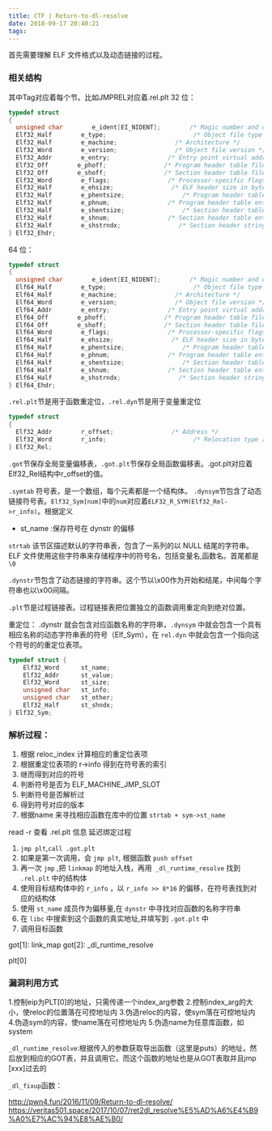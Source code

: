 ```yaml
---
title: CTF | Return-to-dl-resolve
date: 2018-09-17 20:40:21
tags: 
---
```


首先需要理解 ELF 文件格式以及动态链接的过程。

### 相关结构

其中Tag对应着每个节。比如JMPREL对应着.rel.plt
32 位：
```c
typedef struct
{
  unsigned char        e_ident[EI_NIDENT];        /* Magic number and other info */
  Elf32_Half        e_type;                        /* Object file type */
  Elf32_Half        e_machine;                /* Architecture */
  Elf32_Word        e_version;                /* Object file version */
  Elf32_Addr        e_entry;                /* Entry point virtual address */
  Elf32_Off        e_phoff;                /* Program header table file offset */
  Elf32_Off        e_shoff;                /* Section header table file offset */
  Elf32_Word        e_flags;                /* Processor-specific flags */
  Elf32_Half        e_ehsize;                /* ELF header size in bytes */
  Elf32_Half        e_phentsize;                /* Program header table entry size */
  Elf32_Half        e_phnum;                /* Program header table entry count */
  Elf32_Half        e_shentsize;                /* Section header table entry size */
  Elf32_Half        e_shnum;                /* Section header table entry count */
  Elf32_Half        e_shstrndx;                /* Section header string table index */
} Elf32_Ehdr;
```

64 位：
```c
typedef struct
{
  unsigned char        e_ident[EI_NIDENT];        /* Magic number and other info */
  Elf64_Half        e_type;                        /* Object file type */
  Elf64_Half        e_machine;                /* Architecture */
  Elf64_Word        e_version;                /* Object file version */
  Elf64_Addr        e_entry;                /* Entry point virtual address */
  Elf64_Off        e_phoff;                /* Program header table file offset */
  Elf64_Off        e_shoff;                /* Section header table file offset */
  Elf64_Word        e_flags;                /* Processor-specific flags */
  Elf64_Half        e_ehsize;                /* ELF header size in bytes */
  Elf64_Half        e_phentsize;                /* Program header table entry size */
  Elf64_Half        e_phnum;                /* Program header table entry count */
  Elf64_Half        e_shentsize;                /* Section header table entry size */
  Elf64_Half        e_shnum;                /* Section header table entry count */
  Elf64_Half        e_shstrndx;                /* Section header string table index */
} Elf64_Ehdr;
```

`.rel.plt`节是用于函数重定位，`.rel.dyn`节是用于变量重定位

```c
typedef struct
{
  Elf32_Addr        r_offset;                /* Address */
  Elf32_Word        r_info;                        /* Relocation type and symbol index */
} Elf32_Rel;
```
`.got`节保存全局变量偏移表，`.got.plt`节保存全局函数偏移表。.got.plt对应着Elf32_Rel结构中r_offset的值。

`.symtab` 符号表，是一个数组，每个元素都是一个结构体。
`.dynsym`节包含了动态链接符号表。`Elf32_Sym[num]`中的`num`对应着`ELF32_R_SYM(Elf32_Rel->r_info)`。根据定义

- st_name :保存符号在 dynstr 的偏移


`strtab` 该节区描述默认的字符串表，包含了一系列的以 NULL 结尾的字符串。ELF 文件使用这些字符串来存储程序中的符号名，包括变量名,函数名。首尾都是`\0`


`.dynstr`节包含了动态链接的字符串。这个节以\x00作为开始和结尾，中间每个字符串也以\x00间隔。

`.plt`节是过程链接表。过程链接表把位置独立的函数调用重定向到绝对位置。

重定位：
.dynstr 就会包含对应函数名称的字符串，`.dynsym` 中就会包含一个具有相应名称的动态字符串表的符号（Elf_Sym），在 `rel.dyn` 中就会包含一个指向这个符号的的重定位表项。


```c
typedef struct {
    Elf32_Word      st_name;
    Elf32_Addr      st_value;
    Elf32_Word      st_size;
    unsigned char   st_info;
    unsigned char   st_other;
    Elf32_Half      st_shndx;
} Elf32_Sym;
```

### 解析过程：
1. 根据 reloc_index 计算相应的重定位表项
2. 根据重定位表项的 r->info 得到在符号表的索引
3. 继而得到对应的符号
4. 判断符号是否为 ELF_MACHINE_JMP_SLOT 
5. 判断符号是否解析过
6. 得到符号对应的版本
7. 根据name 来寻找相应函数在库中的位置 `strtab + sym->st_name`


read -r 查看 .rel.plt 信息
延迟绑定过程
1. `jmp plt`,`call .got.plt`
2. 如果是第一次调用，会 `jmp plt`, 根据函数 `push offset`
3. 再一次 `jmp` ,把 `linkmap` 的地址入栈，再用` _dl_runtime_resolve` 找到 `.rel.plt` 中的结构体
4. 使用目标结构体中的 `r_info` ，以 `r_info >> 8*16` 的偏移，在符号表找到对应的结构体
5. 使用 `st_name` 成员作为偏移量,在 `dynstr` 中寻找对应函数的名称字符串
6. 在 `libc` 中搜索到这个函数的真实地址,并填写到 `.got.plt` 中
7. 调用目标函数



got[1]: link_map
got[2]: _dl_runtime_resolve

plt[0] 
### 漏洞利用方式
1.控制eip为PLT[0]的地址，只需传递一个index_arg参数
2.控制index_arg的大小，使reloc的位置落在可控地址内
3.伪造reloc的内容，使sym落在可控地址内
4.伪造sym的内容，使name落在可控地址内
5.伪造name为任意库函数，如system


`_dl_runtime_resolve`:根据传入的参数获取导出函数（这里是puts）的地址，然后放到相应的GOT表，并且调用它。而这个函数的地址也是从GOT表取并且jmp [xxx]过去的

`_dl_fixup`函数：




http://pwn4.fun/2016/11/09/Return-to-dl-resolve/
https://veritas501.space/2017/10/07/ret2dl_resolve%E5%AD%A6%E4%B9%A0%E7%AC%94%E8%AE%B0/
